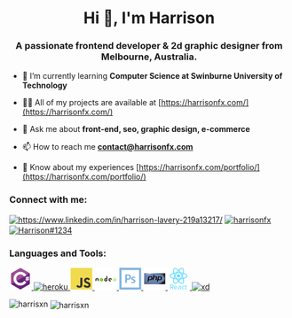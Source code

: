 <h1 align="center">Hi 👋, I'm Harrison</h1>
<h3 align="center">A passionate frontend developer & 2d graphic designer from Melbourne, Australia.</h3>

- 🌱 I’m currently learning **Computer Science at Swinburne University of Technology**

- 👨‍💻 All of my projects are available at [https://harrisonfx.com/](https://harrisonfx.com/)

- 💬 Ask me about **front-end, seo, graphic design, e-commerce**

- 📫 How to reach me **contact@harrisonfx.com**

- 📄 Know about my experiences [https://harrisonfx.com/portfolio/](https://harrisonfx.com/portfolio/)

<h3 align="left">Connect with me:</h3>
<p align="left">
<a href="https://linkedin.com/in/https://www.linkedin.com/in/harrison-lavery-219a13217/" target="blank"><img align="center" src="https://raw.githubusercontent.com/rahuldkjain/github-profile-readme-generator/master/src/images/icons/Social/linked-in-alt.svg" alt="https://www.linkedin.com/in/harrison-lavery-219a13217/" height="30" width="40" /></a>
<a href="https://www.youtube.com/c/harrisonfx" target="blank"><img align="center" src="https://raw.githubusercontent.com/rahuldkjain/github-profile-readme-generator/master/src/images/icons/Social/youtube.svg" alt="harrisonfx" height="30" width="40" /></a>
<a href="https://discord.gg/Harrison#1234" target="blank"><img align="center" src="https://raw.githubusercontent.com/rahuldkjain/github-profile-readme-generator/master/src/images/icons/Social/discord.svg" alt="Harrison#1234" height="30" width="40" /></a>
</p>

<h3 align="left">Languages and Tools:</h3>
<p align="left"> <a href="https://www.w3schools.com/cs/" target="_blank" rel="noreferrer"> <img src="https://raw.githubusercontent.com/devicons/devicon/master/icons/csharp/csharp-original.svg" alt="csharp" width="40" height="40"/> </a> <a href="https://heroku.com" target="_blank" rel="noreferrer"> <img src="https://www.vectorlogo.zone/logos/heroku/heroku-icon.svg" alt="heroku" width="40" height="40"/> </a> <a href="https://developer.mozilla.org/en-US/docs/Web/JavaScript" target="_blank" rel="noreferrer"> <img src="https://raw.githubusercontent.com/devicons/devicon/master/icons/javascript/javascript-original.svg" alt="javascript" width="40" height="40"/> </a> <a href="https://nodejs.org" target="_blank" rel="noreferrer"> <img src="https://raw.githubusercontent.com/devicons/devicon/master/icons/nodejs/nodejs-original-wordmark.svg" alt="nodejs" width="40" height="40"/> </a> <a href="https://www.photoshop.com/en" target="_blank" rel="noreferrer"> <img src="https://raw.githubusercontent.com/devicons/devicon/master/icons/photoshop/photoshop-line.svg" alt="photoshop" width="40" height="40"/> </a> <a href="https://www.php.net" target="_blank" rel="noreferrer"> <img src="https://raw.githubusercontent.com/devicons/devicon/master/icons/php/php-original.svg" alt="php" width="40" height="40"/> </a> <a href="https://reactjs.org/" target="_blank" rel="noreferrer"> <img src="https://raw.githubusercontent.com/devicons/devicon/master/icons/react/react-original-wordmark.svg" alt="react" width="40" height="40"/> </a> <a href="https://www.adobe.com/products/xd.html" target="_blank" rel="noreferrer"> <img src="https://cdn.worldvectorlogo.com/logos/adobe-xd.svg" alt="xd" width="40" height="40"/> </a> </p>

<p><img align="left" src="https://github-readme-stats.vercel.app/api/top-langs?username=harrisxn&show_icons=true&theme=dark&locale=en&layout=compact" alt="harrisxn" /></p>

<p>&nbsp;<img align="center" src="https://github-readme-stats.vercel.app/api?username=harrisxn&show_icons=true&theme=dark&locale=en" alt="harrisxn" /></p>

